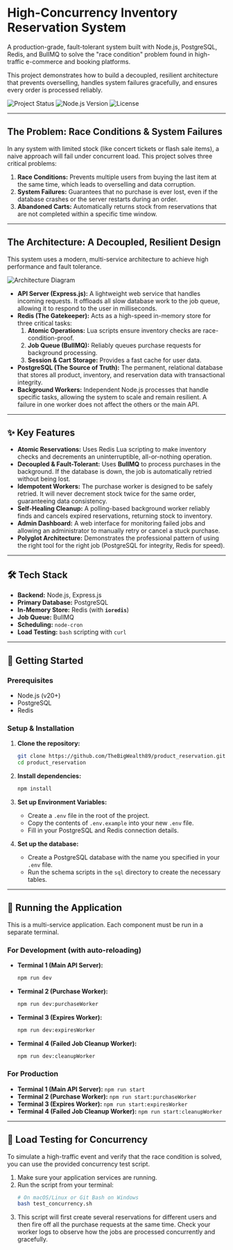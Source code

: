 # High-Concurrency Inventory Reservation System

A production-grade, fault-tolerant system built with Node.js, PostgreSQL, Redis, and BullMQ to solve the "race condition" problem found in high-traffic e-commerce and booking platforms.

This project demonstrates how to build a decoupled, resilient architecture that prevents overselling, handles system failures gracefully, and ensures every order is processed reliably.

![Project Status](https://img.shields.io/badge/status-complete-brightgreen)
![Node.js Version](https://img.shields.io/badge/node-%3E%3D20-blue)
![License](https://img.shields.io/badge/license-MIT-lightgrey)

---

## The Problem: Race Conditions & System Failures

In any system with limited stock (like concert tickets or flash sale items), a naive approach will fail under concurrent load. This project solves three critical problems:

1.  **Race Conditions:** Prevents multiple users from buying the last item at the same time, which leads to overselling and data corruption.
2.  **System Failures:** Guarantees that no purchase is ever lost, even if the database crashes or the server restarts during an order.
3.  **Abandoned Carts:** Automatically returns stock from reservations that are not completed within a specific time window.

---
## The Architecture: A Decoupled, Resilient Design

This system uses a modern, multi-service architecture to achieve high performance and fault tolerance.

![Architecture Diagram](https://raw.githubusercontent.com/TheBigWealth89/product_reservation/main/src/assets/reservation_diagram.drawi.png)

* **API Server (Express.js):** A lightweight web service that handles incoming requests. It offloads all slow database work to the job queue, allowing it to respond to the user in milliseconds.
* **Redis (The Gatekeeper):** Acts as a high-speed in-memory store for three critical tasks:
    1.  **Atomic Operations:** Lua scripts ensure inventory checks are race-condition-proof.
    2.  **Job Queue (BullMQ):** Reliably queues purchase requests for background processing.
    3.  **Session & Cart Storage:** Provides a fast cache for user data.
* **PostgreSQL (The Source of Truth):** The permanent, relational database that stores all product, inventory, and reservation data with transactional integrity.
* **Background Workers:** Independent Node.js processes that handle specific tasks, allowing the system to scale and remain resilient. A failure in one worker does not affect the others or the main API.

---

## ✨ Key Features

-   **Atomic Reservations:** Uses Redis Lua scripting to make inventory checks and decrements an uninterruptible, all-or-nothing operation.
-   **Decoupled & Fault-Tolerant:** Uses **BullMQ** to process purchases in the background. If the database is down, the job is automatically retried without being lost.
-   **Idempotent Workers:** The purchase worker is designed to be safely retried. It will never decrement stock twice for the same order, guaranteeing data consistency.
-   **Self-Healing Cleanup:** A polling-based background worker reliably finds and cancels expired reservations, returning stock to inventory.
-   **Admin Dashboard:** A web interface for monitoring failed jobs and allowing an administrator to manually retry or cancel a stuck purchase.
-   **Polyglot Architecture:** Demonstrates the professional pattern of using the right tool for the right job (PostgreSQL for integrity, Redis for speed).

---

## 🛠️ Tech Stack

-   **Backend:** Node.js, Express.js
-   **Primary Database:** PostgreSQL
-   **In-Memory Store:** Redis (with **`ioredis`**)
-   **Job Queue:** BullMQ
-   **Scheduling:** `node-cron`
-   **Load Testing:** `bash` scripting with `curl`

---

## 🚀 Getting Started

### Prerequisites

-   Node.js (v20+)
-   PostgreSQL
-   Redis

### Setup & Installation

1.  **Clone the repository:**
    ```bash
    git clone https://github.com/TheBigWealth89/product_reservation.git
    cd product_reservation
    ```

2.  **Install dependencies:**
    ```bash
    npm install
    ```

3.  **Set up Environment Variables:**
    -   Create a `.env` file in the root of the project.
    -   Copy the contents of `.env.example` into your new `.env` file.
    -   Fill in your PostgreSQL and Redis connection details.

4.  **Set up the database:**
    -   Create a PostgreSQL database with the name you specified in your `.env` file.
    -   Run the schema scripts in the `sql` directory to create the necessary tables.

---

## 🏃 Running the Application

This is a multi-service application. Each component must be run in a separate terminal.

### For Development (with auto-reloading)

-   **Terminal 1 (Main API Server):**
    ```bash
    npm run dev
    ```
-   **Terminal 2 (Purchase Worker):**
    ```bash
    npm run dev:purchaseWorker
    ```
-   **Terminal 3 (Expires Worker):**
    ```bash
    npm run dev:expiresWorker
    ```
-   **Terminal 4 (Failed Job Cleanup Worker):**
    ```bash
    npm run dev:cleanupWorker
    ```

### For Production

-   **Terminal 1 (Main API Server):** `npm run start`
-   **Terminal 2 (Purchase Worker):** `npm run start:purchaseWorker`
-   **Terminal 3 (Expires Worker):** `npm run start:expiresWorker`
-   **Terminal 4 (Failed Job Cleanup Worker):** `npm run start:cleanupWorker`

---

## 🧪 Load Testing for Concurrency

To simulate a high-traffic event and verify that the race condition is solved, you can use the provided concurrency test script.

1.  Make sure your application services are running.
2.  Run the script from your terminal:
    ```bash
    # On macOS/Linux or Git Bash on Windows
    bash test_concurrency.sh
    ```
3.  This script will first create several reservations for different users and then fire off all the purchase requests at the same time. Check your worker logs to observe how the jobs are processed concurrently and gracefully.